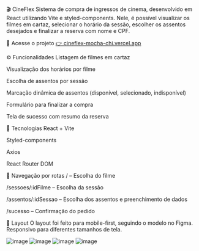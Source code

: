 🎬 CineFlex
Sistema de compra de ingressos de cinema, desenvolvido em React utilizando Vite e styled-components. Nele, é possível visualizar os filmes em cartaz, selecionar o horário da sessão, escolher os assentos desejados e finalizar a reserva com nome e CPF.

🔗 Acesse o projeto
[👉 cineflex-mocha-chi.vercel.app](https://cineflex-mocha-chi.vercel.app/)

⚙️ Funcionalidades
Listagem de filmes em cartaz

Visualização dos horários por filme

Escolha de assentos por sessão

Marcação dinâmica de assentos (disponível, selecionado, indisponível)

Formulário para finalizar a compra

Tela de sucesso com resumo da reserva

📌 Tecnologias
React + Vite

Styled-components

Axios

React Router DOM

🔄 Navegação por rotas
/ – Escolha do filme

/sessoes/:idFilme – Escolha da sessão

/assentos/:idSessao – Escolha dos assentos e preenchimento de dados

/sucesso – Confirmação do pedido

📱 Layout
O layout foi feito para mobile-first, seguindo o modelo no Figma. Responsivo para diferentes tamanhos de tela.

![image](https://github.com/user-attachments/assets/f7a1f2cd-3eb7-4255-8279-9eaaaecc1f2f)
![image](https://github.com/user-attachments/assets/fb716e52-25bd-4357-9fb0-558127e64fb0)
![image](https://github.com/user-attachments/assets/4002e85e-f6d0-4a29-8cc4-e076e5e71f83)
![image](https://github.com/user-attachments/assets/662e866b-94fa-410c-922b-4161d53e27e0)


